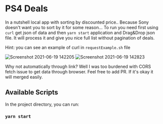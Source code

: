 # PS4 Deals

In a nutshell local app with sorting by discounted price.. Because Sony doesn't want you to sort by it for some reason... To run you need first using `curl` get json of data and then `yarn start` application and Drag&Drop json file. It will process it and give you nice full list without pagination of deals.

Hint: you can see an example of curl in `requestExample.sh` file

![Screenshot 2021-06-19 142205](https://user-images.githubusercontent.com/64709398/122640781-ef062400-d109-11eb-9ead-0a43acfe3844.png)
![Screenshot 2021-06-19 142823](https://user-images.githubusercontent.com/64709398/122640937-d0545d00-d10a-11eb-9555-2f28383ed7de.png)

Why not automatically through link? Well I was too burdened with CORS fetch issue to get data through browser.
Feel free to add PR. If it's okay it will merged easily.

## Available Scripts

In the project directory, you can run:

### `yarn start`

